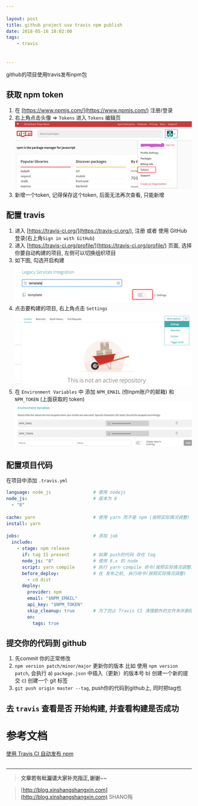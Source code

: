 ```yaml
---

layout: post
title: github project use travis npm publish
date: 2018-05-16 18:02:00
tags:
    - travis


---
```


github的项目使用travis发布npm包
<!-- more -->





## 获取 npm token
1. 在 [https://www.npmjs.com/](https://www.npmjs.com/) 注册/登录
2. 右上角点击头像 => `Tokens` 进入 `Tokens` 编辑页
 ![](/img/travis-npm/001.png)
3. 新增一个token, 记得保存这个token, 后面无法再次查看, 只能新增

## 配置 travis
1. 进入 [https://travis-ci.org/](https://travis-ci.org/), 注册 或者 使用 GitHub登录(右上角`Sign in with GitHub`)
2. 进入 [https://travis-ci.org/profile/](https://travis-ci.org/profile/) 页面, 选择 你要自动构建的项目, 左侧可以切换组织项目
3. 如下图, 勾选开启构建
 ![](/img/travis-npm/002.png)
4. 点击要构建的项目, 右上角点击 `Settings`
 ![](/img/travis-npm/003.png)
5. 在 `Environment Variables` 中 添加 `NPM_EMAIL` (你npm账户的邮箱) 和 `NPM_TOKEN` (上面获取的 token)
 ![](/img/travis-npm/004.png)

## 配置项目代码
在项目中添加 `.travis.yml`
```yml
language: node_js                # 使用 nodejs
node_js:                         # 版本为 8
  - "8"

cache: yarn                      # 使用 yarn 而不是 npm (按照实际情况调整)
install: yarn

jobs:                            # 添加 job
  include:
    - stage: npm release   
      if: tag IS present         # 如果 push的代码 存在 tag
      node_js: "8"               # 使用 8.x 的 node
      script: yarn compile       # 执行 yarn compile 命令(按照实际情况调整)
      before_deploy:             # 在 发布之前, 执行命令(按照实际情况调整)
        - cd dist
      deploy:
        provider: npm
        email: "$NPM_EMAIL"
        api_key: "$NPM_TOKEN"
        skip_cleanup: true       # 为了防止 Travis CI 清理额外的文件夹并删除你做的改变
        on:
          tags: true
```

## 提交你的代码到 github
1. 先commit 你的正常修改
2. `npm version patch/minor/major` 更新你的版本
   比如 使用 `npm version patch`, 会执行 
   a) `package.json` 中插入（更新）的版本号
   b) 创建一个新的提交
   c) 创建一个 git 标签
3. `git push origin master --tag`, push你的代码到github上, 同时把tag也


## 去 `travis` 查看是否 开始构建, 并查看构建是否成功




# 参考文档
[使用 Travis CI 自动发布 npm](https://github.com/xitu/gold-miner/blob/master/TODO/automated-npm-releases-with-travis-ci.md)  
<br>

-----------------------

> **文章若有纰漏请大家补充指正,谢谢~~**

> [http://blog.xinshangshangxin.com](http://blog.xinshangshangxin.com) SHANG殇

